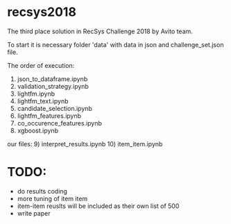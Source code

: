 # recsys2018

The third place solution in RecSys Challenge 2018 by Avito team.

To start it is necessary folder 'data' with data in json and challenge_set.json file.

The order of execution:
1) json_to_dataframe.ipynb
2) validation_strategy.ipynb
3) lightfm.ipynb
4) lightfm_text.ipynb
5) candidate_selection.ipynb
6) lightfm_features.ipynb
7) co_occurence_features.ipynb
8) xgboost.ipynb

our files:
9) interpret_results.ipynb
10) item_item.ipynb


# TODO:
* do results coding
* more tuning of item item 
* item-item reuslts will be included as their own list of 500
* write paper
